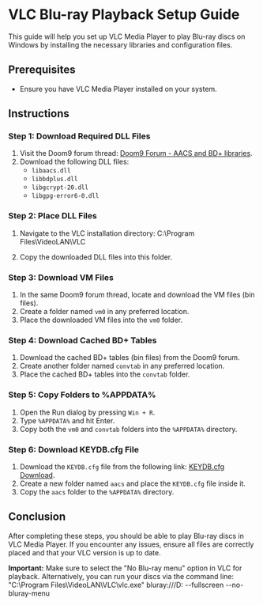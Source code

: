 # VLC Blu-ray Playback Setup Guide

This guide will help you set up VLC Media Player to play Blu-ray discs on Windows by installing the necessary libraries and configuration files.

## Prerequisites

- Ensure you have VLC Media Player installed on your system.

## Instructions

### Step 1: Download Required DLL Files

1. Visit the Doom9 forum thread: [Doom9 Forum - AACS and BD+ libraries](https://forum.doom9.org/showthread.php?t=176924).
2. Download the following DLL files:
   - `libaacs.dll`
   - `libbdplus.dll`
   - `libgcrypt-20.dll`
   - `libgpg-error6-0.dll`

### Step 2: Place DLL Files

1. Navigate to the VLC installation directory:
C:\Program Files\VideoLAN\VLC

2. Copy the downloaded DLL files into this folder.

### Step 3: Download VM Files

1. In the same Doom9 forum thread, locate and download the VM files (bin files).
2. Create a folder named `vm0` in any preferred location.
3. Place the downloaded VM files into the `vm0` folder.

### Step 4: Download Cached BD+ Tables

1. Download the cached BD+ tables (bin files) from the Doom9 forum.
2. Create another folder named `convtab` in any preferred location.
3. Place the cached BD+ tables into the `convtab` folder.

### Step 5: Copy Folders to %APPDATA%

1. Open the Run dialog by pressing `Win + R`.
2. Type `%APPDATA%` and hit Enter.
3. Copy both the `vm0` and `convtab` folders into the `%APPDATA%` directory.

### Step 6: Download KEYDB.cfg File

1. Download the `KEYDB.cfg` file from the following link: [KEYDB.cfg Download](http://fvonline-db.bplaced.net/).
2. Create a new folder named `aacs` and place the `KEYDB.cfg` file inside it.
3. Copy the `aacs` folder to the `%APPDATA%` directory.

## Conclusion

After completing these steps, you should be able to play Blu-ray discs in VLC Media Player. If you encounter any issues, ensure all files are correctly placed and that your VLC version is up to date. 

**Important:** Make sure to select the "No Blu-ray menu" option in VLC for playback. Alternatively, you can run your discs via the command line:
"C:\Program Files\VideoLAN\VLC\vlc.exe" bluray:///D: --fullscreen --no-bluray-menu
